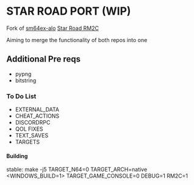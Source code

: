 # STAR ROAD PORT (WIP)
Fork of 
[sm64ex-alo](https://github.com/AloXado320/sm64ex-alo)
[Star Road RM2C](https://github.com/jesusyoshi54/sm64ex-alo/tree/star_road)

Aiming to merge the functionality of both repos into one

## Additional Pre reqs

 * pypng
 * bitstring

### To Do List

 * EXTERNAL_DATA
 * CHEAT_ACTIONS
 * DISCORDRPC
 * QOL FIXES
 * TEXT_SAVES
 * TARGETS

#### Building
stable:
make -j5 TARGET_N64=0 TARGET_ARCH=native <WINDOWS_BUILD=1> TARGET_GAME_CONSOLE=0 DEBUG=1 RM2C=1

